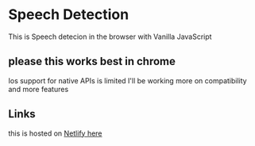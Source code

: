 # Speech Detection

This is Speech detecion in the browser with Vanilla JavaScript
## please this works best in chrome
Ios support for native APIs is limited
I'll be working more on compatibility and more features
## Links
this is hosted on [Netlify here](https://speechit.netlify.app)
